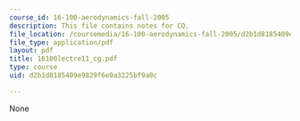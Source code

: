 ```yaml
---
course_id: 16-100-aerodynamics-fall-2005
description: This file contains notes for CQ.
file_location: /coursemedia/16-100-aerodynamics-fall-2005/d2b1d8185409e9829f6e0a3225bf9a0c_16100lectre11_cg.pdf
file_type: application/pdf
layout: pdf
title: 16100lectre11_cg.pdf
type: course
uid: d2b1d8185409e9829f6e0a3225bf9a0c

---
```

None